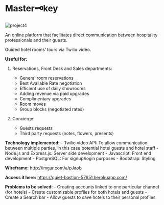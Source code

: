 # Master🗝key

![project4](http://i.imgur.com/CbQKitT.png)




An online platform that facilitates direct communication between hospitality professionals and their guests.

Guided hotel rooms’ tours via Twilio video.

**Useful for:**

1. Reservations, Front Desk and Sales departments:

    -   General room reservations
    -   Best Available Rate negotiation
    -   Efficient use of daily showrooms
    -   Adding revenue via paid upgrades
    -   Complimentary upgrades
    -   Room moves
    -   Group blocks (negotiated rates)


2. Concierge:

    -   Guests requests 
    -   Third party requests (notes, flowers, presents)



**Technology implemented:**
    -   Twilio video API: To allow communication between multiple parties, in this case potential hotel guests and hotel staff
    -   Node.js and Express.js: Server side development
    -   Javascript: Front end development
    -   PostgreSQL: For signup/login purposes
    -   Bootstrap: Styling

**Wireframe:** http://imgur.com/a/pJaob

**Access it here:** https://quiet-bastion-57951.herokuapp.com/

**Problems to be solved:**
    - Creating accounts linked to one particular channel (for hotels)
    - Create customizable profiles for both hotels and guests
    - Create a Search bar
    - Allow guests to save hotels to their personal profiles

